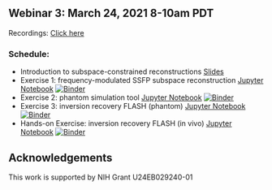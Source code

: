 ## Webinar 3: March 24, 2021 8-10am PDT

Recordings: [Click here](https://www.youtube.com/watch?v=lhhGVYQLx_8&list=PLDaugjrMfSRH4OmKg3XBj0TUL2ocOeJC8)  

### Schedule:
- Introduction to subspace-constrained reconstructions [Slides](./bart_webinar3_introduction.pdf)
- Exercise 1: frequency-modulated SSFP subspace reconstruction [Jupyter Notebook](./subspace_fmSSFP/BART_fmSSFP_demo.ipynb) [![Binder](https://mybinder.org/badge_logo.svg)](https://mybinder.org/v2/gh/mrirecon/bart-webinars/master?filepath=webinar3/subspace_fmSSFP/BART_fmSSFP_demo.ipynb)
- Exercise 2: phantom simulation tool [Jupyter Notebook](./simu_phantom/tutorial_bart_simu_phantom.ipynb) [![Binder](https://mybinder.org/badge_logo.svg)](https://mybinder.org/v2/gh/mrirecon/bart-webinars/master?filepath=webinar3/simu_phantom/tutorial_bart_simu_phantom.ipynb)
- Exercise 3: inversion recovery FLASH (phantom) [Jupyter Notebook](subspace_T1_intro/tutorial_bart_subspace_T1.ipynb) [![Binder](https://mybinder.org/badge_logo.svg)](https://mybinder.org/v2/gh/mrirecon/bart-webinars/master?filepath=webinar3/subspace_T1_intro/tutorial_bart_subspace_T1.ipynb)
- Hands-on Exercise: inversion recovery FLASH (in vivo) [Jupyter Notebook](subspace_T1_exercise/exercise_subspace_T1_bart.ipynb) [![Binder](https://mybinder.org/badge_logo.svg)](https://mybinder.org/v2/gh/mrirecon/bart-webinars/master?filepath=webinar3/subspace_T1_exercise/exercise_subspace_T1_bart.ipynb)

## Acknowledgements
This work is supported by NIH Grant U24EB029240-01
